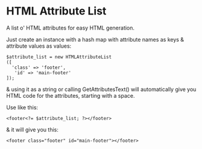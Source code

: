 HTML Attribute List
=========================

A list o' HTML attributes for easy HTML generation.

Just create an instance with a hash map with attribute names as keys & attribute values as values:

````
$attribute_list = new HTMLAttributeList
([
  'class' => 'footer',
   'id' => 'main-footer'
]);
````

& using it as a string or calling GetAttributesText() will automatically give you HTML code for the attributes, starting with a space.

Use like this:

`<footer<?= $attribute_list; ?></footer>`

& it will give you this:

`<footer class="footer" id="main-footer"></footer>`

